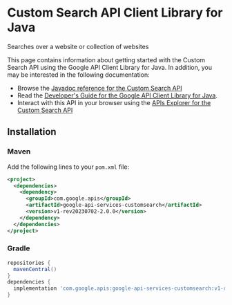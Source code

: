 # Custom Search API Client Library for Java

Searches over a website or collection of websites

This page contains information about getting started with the Custom Search API
using the Google API Client Library for Java. In addition, you may be interested
in the following documentation:

* Browse the [Javadoc reference for the Custom Search API][javadoc]
* Read the [Developer's Guide for the Google API Client Library for Java][google-api-client].
* Interact with this API in your browser using the [APIs Explorer for the Custom Search API][api-explorer]

## Installation

### Maven

Add the following lines to your `pom.xml` file:

```xml
<project>
  <dependencies>
    <dependency>
      <groupId>com.google.apis</groupId>
      <artifactId>google-api-services-customsearch</artifactId>
      <version>v1-rev20230702-2.0.0</version>
    </dependency>
  </dependencies>
</project>
```

### Gradle

```gradle
repositories {
  mavenCentral()
}
dependencies {
  implementation 'com.google.apis:google-api-services-customsearch:v1-rev20230702-2.0.0'
}
```

[javadoc]: https://googleapis.dev/java/google-api-services-customsearch/latest/index.html
[google-api-client]: https://github.com/googleapis/google-api-java-client/
[api-explorer]: https://developers.google.com/apis-explorer/#p/customsearch/v1/
